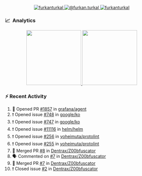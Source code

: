 <p align="center">
  <a href="https://linkedin.com/in/furkanturkal" target="blank">
    <img src="https://img.shields.io/badge/linkedin-%230077B5.svg?&style=for-the-badge&logo=linkedin&logoColor=white" alt="furkanturkal" />
  </a>
  <a href="https://medium.com/@furkan.turkal" target="blank">
    <img src="https://img.shields.io/badge/medium-%2312100E.svg?&style=for-the-badge&logo=medium&logoColor=white" alt="@furkan.turkal" />
  </a>
  <a href="https://twitter.com/furkanturkaI" target="blank">
    <img src="https://img.shields.io/badge/Twitter-1DA1F2?style=for-the-badge&logo=twitter&logoColor=white" alt="furkanturkaI" />
  </a>
</p>

### 📈 &nbsp;Analytics

<p align="center">
  <a href="https://coderstats.net/github/#Dentrax">
    <img height="180em" src="https://github-readme-stats-eight-theta.vercel.app/api?username=Dentrax&show_icons=true&theme=algolia&include_all_commits=true&count_private=true&line_height=26"/>
    <img height="180em" src="https://github-readme-stats-eight-theta.vercel.app/api/top-langs/?username=Dentrax&layout=compact&langs_count=8&theme=algolia&line_height=26"/>
  </a>
</p>

### :zap: Recent Activity

<!--START_SECTION:activity-->
1. 💪 Opened PR [#1857](https://github.com/grafana/agent/pull/1857) in [grafana/agent](https://github.com/grafana/agent)
2. ❗️ Opened issue [#748](https://github.com/google/ko/issues/748) in [google/ko](https://github.com/google/ko)
3. ❗️ Opened issue [#747](https://github.com/google/ko/issues/747) in [google/ko](https://github.com/google/ko)
4. ❗️ Opened issue [#11116](https://github.com/helm/helm/issues/11116) in [helm/helm](https://github.com/helm/helm)
5. ❗️ Opened issue [#256](https://github.com/yoheimuta/protolint/issues/256) in [yoheimuta/protolint](https://github.com/yoheimuta/protolint)
6. ❗️ Opened issue [#255](https://github.com/yoheimuta/protolint/issues/255) in [yoheimuta/protolint](https://github.com/yoheimuta/protolint)
7. 🎉 Merged PR [#8](https://github.com/Dentrax/Z00bfuscator/pull/8) in [Dentrax/Z00bfuscator](https://github.com/Dentrax/Z00bfuscator)
8. 🗣 Commented on [#7](https://github.com/Dentrax/Z00bfuscator/issues/7) in [Dentrax/Z00bfuscator](https://github.com/Dentrax/Z00bfuscator)
9. 🎉 Merged PR [#7](https://github.com/Dentrax/Z00bfuscator/pull/7) in [Dentrax/Z00bfuscator](https://github.com/Dentrax/Z00bfuscator)
10. ❗️ Closed issue [#2](https://github.com/Dentrax/Z00bfuscator/issues/2) in [Dentrax/Z00bfuscator](https://github.com/Dentrax/Z00bfuscator)
<!--END_SECTION:activity-->
